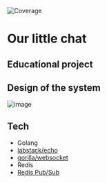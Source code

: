![Coverage][coverage_badge]

# Our little chat
## Educational project

## Design of the system

![image](https://github.com/vr009/our-little-chat/assets/55545103/2332c694-07e9-4776-abbb-4a743d0ad383)



## Tech

- Golang
- [labstack/echo](https://github.com/labstack/echo)
- [gorilla/websocket](https://github.com/gorilla/websocket)
- Redis
- [Redis Pub/Sub](https://redis.io/docs/interact/pubsub/)
<!-- Coverage Comment:Begin -->
[coverage_badge]: https://img.shields.io/badge/Coverage-54%25-yellow.svg?style=flat
<!-- Coverage Comment:End -->
